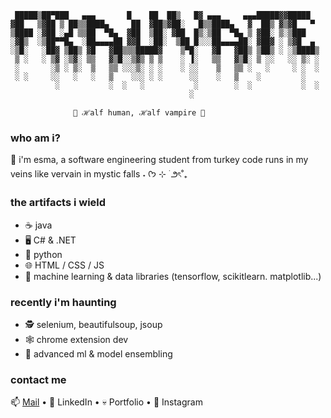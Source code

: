 ```
 █████▒██▀███   ▄▄▄       █    ██  ██▒   █▓ ▄▄▄     ▄▄▄█████▓▓█████ 
▓██   ▒▓██ ▒ ██▒▒████▄     ██  ▓██▒▓██░   █▒▒████▄   ▓  ██▒ ▓▒▓█   ▀ 
▒████ ░▓██ ░▄█ ▒▒██  ▀█▄  ▓██  ▒██░ ▓██  █▒░▒██  ▀█▄ ▒ ▓██░ ▒░▒███   
░▓█▒  ░▒██▀▀█▄  ░██▄▄▄▄██ ▓▓█  ░██░  ▒██ █░░░██▄▄▄▄██░ ▓██▓ ░ ▒▓█  ▄ 
░▒█░   ░██▓ ▒██▒ ▓█   ▓██▒▒▒█████▓    ▒▀█░   ▓█   ▓██▒ ▒██▒ ░ ░▒████▒
 ▒ ░   ░ ▒▓ ░▒▓░ ▒▒   ▓▒█░░▒▓▒ ▒ ▒    ░ ▐░   ▒▒   ▓▒█░ ▒ ░░   ░░ ▒░ ░
 ░       ░▒ ░ ▒░  ▒   ▒▒ ░░░▒░ ░ ░    ░ ░░    ▒   ▒▒ ░   ░     ░ ░  ░
 ░ ░     ░░   ░   ░   ▒    ░░░ ░ ░      ░░    ░   ▒    ░         ░   
          ░           ░  ░   ░           ░        ░  ░           ░  ░
                                        ░                            
```

                  🦇 ℋalf human, ℋalf vampire 🦇
### who am i?
🖤 i'm esma, a software engineering student from turkey
code runs in my veins like vervain in mystic falls ˖ ᡣ𐭩 ⊹ ࣪  ౨ৎ˚₊

### the artifacts i wield
- ☕ java
- 🖥️ C# & .NET
- 🐍 python
- 🌐 HTML / CSS / JS
- 🧠 machine learning & data libraries (tensorflow, scikitlearn. matplotlib...)

### recently i'm haunting
- 🕵️ selenium, beautifulsoup, jsoup
- 🕸️ chrome extension dev
- 🧲 advanced ml & model ensembling

### contact me
📫 [Mail](mailto:esmaasyldrm@gmail.com) • 💼 LinkedIn • 💀 Portfolio • 📸 Instagram
